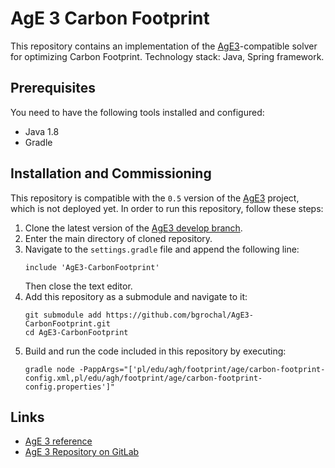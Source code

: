 # AgE 3 Carbon Footprint

This repository contains an implementation of the [AgE3](https://gitlab.com/age-agh/age3)-compatible solver for 
optimizing Carbon Footprint. Technology stack: Java, Spring framework.

## Prerequisites
You need to have the following tools installed and configured:
 - Java 1.8
 - Gradle

## Installation and Commissioning

This repository is compatible with the `0.5` version of the [AgE3](https://gitlab.com/age-agh/age3) project, which is
not deployed yet. In order to run this repository, follow these steps:
 1. Clone the latest version of the [AgE3 develop branch](https://gitlab.com/age-agh/age3/tree/develop).
 2. Enter the main directory of cloned repository.
 3. Navigate to the `settings.gradle` file and append the following line:
    ```
    include 'AgE3-CarbonFootprint'
    ```
     Then close the text editor.
 4. Add this repository as a submodule and navigate to it:
    ```
    git submodule add https://github.com/bgrochal/AgE3-CarbonFootprint.git
    cd AgE3-CarbonFootprint
    ```
 5. Build and run the code included in this repository by executing:
    ```
    gradle node -PappArgs="['pl/edu/agh/footprint/age/carbon-footprint-config.xml,pl/edu/agh/footprint/age/carbon-footprint-config.properties']"
    ```

## Links

* [AgE 3 reference](https://www.age.agh.edu.pl/)
* [AgE 3 Repository on GitLab](https://gitlab.com/age-agh/age3)
